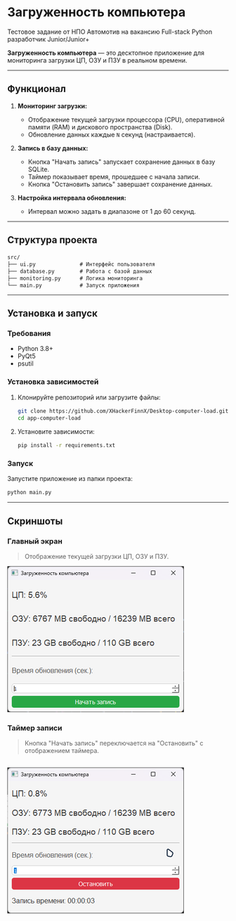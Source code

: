 
# Загруженность компьютера

Тестовое задание от НПО Автомотив на вакансию Full-stack Python разработчик Junior/Junior+

**Загруженность компьютера** — это десктопное приложение для мониторинга загрузки ЦП, ОЗУ и ПЗУ в реальном времени.

---

## Функционал

1. **Мониторинг загрузки:**
   - Отображение текущей загрузки процессора (CPU), оперативной памяти (RAM) и дискового пространства (Disk).
   - Обновление данных каждые `N` секунд (настраивается).

2. **Запись в базу данных:**
   - Кнопка "Начать запись" запускает сохранение данных в базу SQLite.
   - Таймер показывает время, прошедшее с начала записи.
   - Кнопка "Остановить запись" завершает сохранение данных.

3. **Настройка интервала обновления:**
   - Интервал можно задать в диапазоне от 1 до 60 секунд.

---

## Структура проекта

```
src/
├── ui.py              # Интерфейс пользователя
├── database.py        # Работа с базой данных
├── monitoring.py      # Логика мониторинга
└── main.py            # Запуск приложения
```

---

## Установка и запуск

### Требования
- Python 3.8+
- PyQt5
- psutil

### Установка зависимостей
1. Клонируйте репозиторий или загрузите файлы:
   ```bash
   git clone https://github.com/XHackerFinnX/Desktop-computer-load.git
   cd app-computer-load
   ```
2. Установите зависимости:
   ```bash
   pip install -r requirements.txt
   ```

### Запуск
Запустите приложение из папки проекта:
```bash
python main.py
```

---

## Скриншоты

### Главный экран
> Отображение текущей загрузки ЦП, ОЗУ и ПЗУ.

![Главный экран](https://github.com/XHackerFinnX/Desktop-computer-load/blob/main/photo/main_window.png)

### Таймер записи
> Кнопка "Начать запись" переключается на "Остановить" с отображением таймера.

![Запись данных](https://github.com/XHackerFinnX/Desktop-computer-load/blob/main/photo/records_data.png)
---
